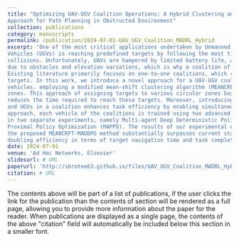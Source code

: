 ```yaml
---
title: "Optimizing UAV-UGV Coalition Operations: A Hybrid Clustering and Multi-Agent Reinforcement Learning
Approach for Path Planning in Obstructed Environment"
collection: publications
category: manuscripts
permalink: /publication/2024-07-01-UAV_UGV_Coalition_MADRL_Hybrid
excerpt: 'One of the most critical applications undertaken by Unmanned Aerial Vehicles (UAVs) and Unmanned Ground
Vehicles (UGVs) is reaching predefined targets by following the most time-efficient routes while avoiding
collisions. Unfortunately, UAVs are hampered by limited battery life, and UGVs face challenges in reachability
due to obstacles and elevation variations, which is why a coalition of UAVs and UGVs can be highly effective.
Existing literature primarily focuses on one-to-one coalitions, which constrains the efficiency of reaching
targets. In this work, we introduce a novel approach for a UAV-UGV coalition with a variable number of
vehicles, employing a modified mean-shift clustering algorithm (MEANCRFT) to segment targets into multiple
zones. This approach of assigning targets to various circular zones based on density and range significantly
reduces the time required to reach these targets. Moreover, introducing variability in the number of UAVs
and UGVs in a coalition enhances task efficiency by enabling simultaneous multi-target engagement. In our
approach, each vehicle of the coalitions is trained using two advanced deep reinforcement learning algorithms
in two separate experiments, namely Multi-agent Deep Deterministic Policy Gradient (MADDPG) and Multiagent
Proximal Policy Optimization (MAPPO). The results of our experimental evaluation demonstrate that
the proposed MEANCRFT-MADDPG method substantially surpasses current state-of-the-art techniques, nearly
doubling efficiency in terms of target navigation time and task completion rate.'
date: 2024-07-01
venue: 'Ad Hoc Networks, Elsevier'
slidesurl: # URL
paperurl: 'http://sbrotee63.github.io/files/UAV_UGV_Coalition_MADRL_Hybrid_Shamyo_Brotee.pdf'
citation: # URL
---
```


The contents above will be part of a list of publications, if the user clicks the link for the publication than the contents of section will be rendered as a full page, allowing you to provide more information about the paper for the reader. When publications are displayed as a single page, the contents of the above "citation" field will automatically be included below this section in a smaller font.